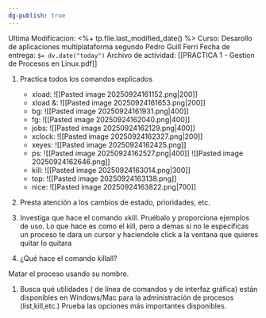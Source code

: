 ```yaml
---
dg-publish: true
---
```


Ultima Modificacion: <%+ tp.file.last_modified_date() %>
Curso: Desarollo de aplicaciones multiplataforma segundo
Pedro Guill Ferri
Fecha de entrega: `$= dv.date("today")`
Archivo de actividad: [[PRACTICA 1 - Gestion de Procesos en Linux.pdf]]

1. Practica todos los comandos explicados 
	 - xload:
	 ![[Pasted image 20250924161152.png|200]]
	 - xload &:
	 ![[Pasted image 20250924161653.png|200]]
	 - bg:
	 ![[Pasted image 20250924161931.png|400]]
	 - fg:
	 ![[Pasted image 20250924162040.png|400]]
	 - jobs:
	 ![[Pasted image 20250924162129.png|400]]
	 - xclock:
	 ![[Pasted image 20250924162327.png|200]]
	 - xeyes:
	 ![[Pasted image 20250924162425.png]]
	 - ps:
	 ![[Pasted image 20250924162527.png|400]]
	 ![[Pasted image 20250924162646.png]]
	 - kill:
	 ![[Pasted image 20250924163014.png|300]]
	 - top:
	 ![[Pasted image 20250924163138.png]]
	 - nice:
	 ![[Pasted image 20250924163822.png|700]]
2. Presta atención a los cambios de estado, prioridades, etc. 
3. Investiga que hace el comando xkill. Pruébalo y proporciona ejemplos de uso. 
Lo que hace es como el kill, pero a demas si no le especificas un proceso te dara un cursor y haciendole click a la ventana que quieres quitar lo quitara

4. ¿Qué hace el comando killall? 

Matar el proceso usando su nombre.

1. Busca qué utilidades ( de línea de comandos y de interfaz gráfica) están disponibles en Windows/Mac para la administración de procesos (list,kill,etc.) Prueba las opciones más importantes disponibles.